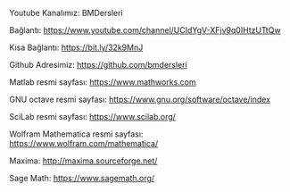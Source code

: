 Youtube Kanalımız: BMDersleri

Bağlantı: https://www.youtube.com/channel/UCIdYgV-XFjv9q0IHtzUTtQw

Kısa Bağlantı: https://bit.ly/32k9MnJ

Github Adresimiz: https://github.com/bmdersleri

Matlab resmi sayfası: https://www.mathworks.com

GNU octave resmi sayfası: https://www.gnu.org/software/octave/index

SciLab resmi sayfası: https://www.scilab.org/

Wolfram Mathematica resmi sayfası: https://www.wolfram.com/mathematica/

Maxima: http://maxima.sourceforge.net/

Sage Math: https://www.sagemath.org/

